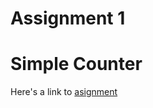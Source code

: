 # Assignment 1

# Simple Counter

Here's a link to [asignment](../contracts//task-1/counter.caxton.sol)
